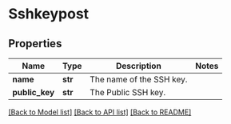 # Sshkeypost

## Properties
Name | Type | Description | Notes
------------ | ------------- | ------------- | -------------
**name** | **str** | The name of the SSH key. | 
**public_key** | **str** | The Public SSH key. | 

[[Back to Model list]](../README.md#documentation-for-models) [[Back to API list]](../README.md#documentation-for-api-endpoints) [[Back to README]](../README.md)


